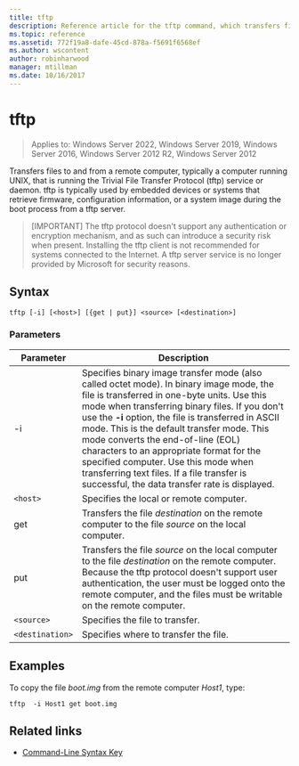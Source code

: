 ```yaml
---
title: tftp
description: Reference article for the tftp command, which transfers files to and from a remote computer.
ms.topic: reference
ms.assetid: 772f19a8-dafe-45cd-878a-f5691f6568ef
ms.author: wscontent
author: robinharwood
manager: mtillman
ms.date: 10/16/2017
---
```


# tftp

>Applies to: Windows Server 2022, Windows Server 2019, Windows Server 2016, Windows Server 2012 R2, Windows Server 2012

Transfers files to and from a remote computer, typically a computer running UNIX, that is running the Trivial File Transfer Protocol (tftp) service or daemon. tftp is typically used by embedded devices or systems that retrieve firmware, configuration information, or a system image during the boot process from a tftp server.

> [IMPORTANT]
> The tftp protocol doesn't support any authentication or encryption mechanism, and as such can introduce a security risk when present. Installing the tftp client is not recommended for systems connected to the Internet. A tftp server service is no longer provided by Microsoft for security reasons.

## Syntax

```
tftp [-i] [<host>] [{get | put}] <source> [<destination>]
```

### Parameters

| Parameter | Description |
|--|--|
| -i | Specifies binary image transfer mode (also called octet mode). In binary image mode, the file is transferred in one-byte units. Use this mode when transferring binary files. If you don't use the **-i** option, the file is transferred in ASCII mode. This is the default transfer mode. This mode converts the end-of-line (EOL) characters to an appropriate format for the specified computer. Use this mode when transferring text files. If a file transfer is successful, the data transfer rate is displayed. |
| `<host>` | Specifies the local or remote computer. |
| get | Transfers the file *destination* on the remote computer to the file *source* on the local computer. |
| put | Transfers the file *source* on the local computer to the file *destination* on the remote computer. Because the tftp protocol doesn't support user authentication, the user must be logged onto the remote computer, and the files must be writable on the remote computer. |
| `<source>` | Specifies the file to transfer. |
| `<destination>` | Specifies where to transfer the file. |

## Examples

To copy the file *boot.img* from the remote computer *Host1*, type:

```
tftp  -i Host1 get boot.img
```

## Related links

- [Command-Line Syntax Key](command-line-syntax-key.md)
